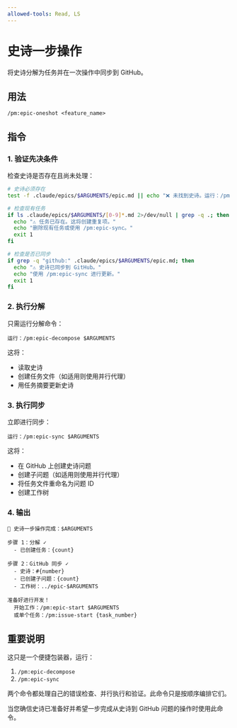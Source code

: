 ```yaml
---
allowed-tools: Read, LS
---
```


# 史诗一步操作

将史诗分解为任务并在一次操作中同步到 GitHub。

## 用法
```
/pm:epic-oneshot <feature_name>
```

## 指令

### 1. 验证先决条件

检查史诗是否存在且尚未处理：
```bash
# 史诗必须存在
test -f .claude/epics/$ARGUMENTS/epic.md || echo "❌ 未找到史诗。运行：/pm:prd-parse $ARGUMENTS"

# 检查现有任务
if ls .claude/epics/$ARGUMENTS/[0-9]*.md 2>/dev/null | grep -q .; then
  echo "⚠️ 任务已存在。这将创建重复项。"
  echo "删除现有任务或使用 /pm:epic-sync。"
  exit 1
fi

# 检查是否已同步
if grep -q "github:" .claude/epics/$ARGUMENTS/epic.md; then
  echo "⚠️ 史诗已同步到 GitHub。"
  echo "使用 /pm:epic-sync 进行更新。"
  exit 1
fi
```

### 2. 执行分解

只需运行分解命令：
```
运行：/pm:epic-decompose $ARGUMENTS
```

这将：
- 读取史诗
- 创建任务文件（如适用则使用并行代理）
- 用任务摘要更新史诗

### 3. 执行同步

立即进行同步：
```
运行：/pm:epic-sync $ARGUMENTS
```

这将：
- 在 GitHub 上创建史诗问题
- 创建子问题（如适用则使用并行代理）
- 将任务文件重命名为问题 ID
- 创建工作树

### 4. 输出

```
🚀 史诗一步操作完成：$ARGUMENTS

步骤 1：分解 ✓
  - 已创建任务：{count}
  
步骤 2：GitHub 同步 ✓
  - 史诗：#{number}
  - 已创建子问题：{count}
  - 工作树：../epic-$ARGUMENTS

准备好进行开发！
  开始工作：/pm:epic-start $ARGUMENTS
  或单个任务：/pm:issue-start {task_number}
```

## 重要说明

这只是一个便捷包装器，运行：
1. `/pm:epic-decompose` 
2. `/pm:epic-sync`

两个命令都处理自己的错误检查、并行执行和验证。此命令只是按顺序编排它们。

当您确信史诗已准备好并希望一步完成从史诗到 GitHub 问题的操作时使用此命令。